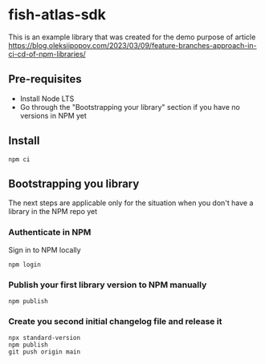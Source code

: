 # fish-atlas-sdk

This is an example library that was created for the demo purpose of article https://blog.oleksiipopov.com/2023/03/09/feature-branches-approach-in-ci-cd-of-npm-libraries/

## Pre-requisites

* Install Node LTS
* Go through the "Bootstrapping your library" section if you have no versions in NPM yet

## Install

```shell
npm ci
```

## Bootstrapping you library

The next steps are applicable only for the situation when you don't have a library in the NPM repo yet

### Authenticate in NPM

Sign in to NPM locally

```shell
npm login
```

### Publish your first library version to NPM manually

```shell
npm publish
```

### Create you second initial changelog file and release it

```shell
npx standard-version
npm publish
git push origin main
```
